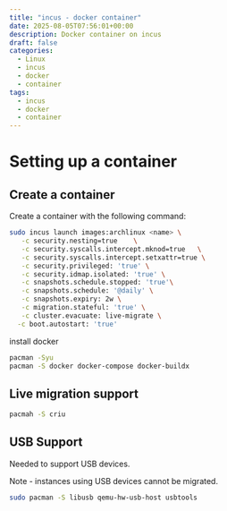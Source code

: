 ```yaml
---
title: "incus - docker container"
date: 2025-08-05T07:56:01+00:00
description: Docker container on incus
draft: false
categories:
  - Linux
  - incus
  - docker
  - container
tags:
  - incus
  - docker
  - container
---
```

# Setting up a container


## Create a container

Create a container with the following command:

```bash
sudo incus launch images:archlinux <name> \
   -c security.nesting=true    \
   -c security.syscalls.intercept.mknod=true   \
   -c security.syscalls.intercept.setxattr=true \
   -c security.privileged: 'true' \
   -c security.idmap.isolated: 'true' \
   -c snapshots.schedule.stopped: 'true'\
   -c snapshots.schedule: '@daily' \
   -c snapshots.expiry: 2w \
   -c migration.stateful: 'true' \
   -c cluster.evacuate: live-migrate \
  -c boot.autostart: 'true'
```

install docker

```bash
pacman -Syu
pacman -S docker docker-compose docker-buildx
```


## Live migration support

```bash
pacmah -S criu
```

## USB Support

Needed to support USB devices.  

Note - instances using USB devices cannot be migrated.

```bash
sudo pacman -S libusb qemu-hw-usb-host usbtools
```